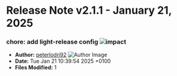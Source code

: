 # Release Note v2.1.1 - January 21, 2025


### chore: add light-release config ![impact](https://img.shields.io/badge/impact-low-green?style=flat-square)
- **Author:** [peterlodri92](https://github.com/171026205+peterlodri92) ![Author Image](https://avatars.githubusercontent.com/peterlodri92?size=40)
- **Date:** Tue Jan 21 10:39:54 2025 +0100
- **Files Modified:** 1
    
